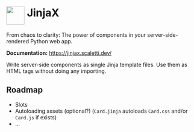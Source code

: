 <h1>
  <img src="https://github.com/jpsca/jinjax/raw/main/logo.png"width="48" height="48" align="top">
  JinjaX
</h1>

From chaos to clarity: The power of components in your server-side-rendered Python web app.

**Documentation:** https://jinjax.scaletti.dev/

Write server-side components as single Jinja template files.
Use them as HTML tags without doing any importing.


## Roadmap

- Slots
- Autoloading assets (optional?) (`Card.jinja` autoloads `Card.css` and/or `Card.js` if exists)
- ...
